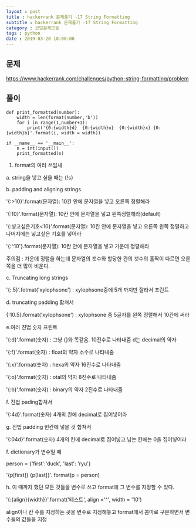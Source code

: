 ```yaml
---
layout : post
title : hackerrank 문제풀기 -17 String Formatting
subtitle : hackerrank 문제풀기 -17 String Formatting
category : 코딩문제모음
tags : python
date : 2019-03-20 18:00:00
---
```


## 문제

https://www.hackerrank.com/challenges/python-string-formatting/problem

## 풀이

~~~
def print_formatted(number):
    width = len(format(number,'b'))
    for i in range(1,number+1):
        print('{0:{width}d}  {0:{width}o}  {0:{width}x} {0:{width}b}'.format(i, width = width))

if __name__ == '__main__':
    n = int(input())
    print_formatted(n)

~~~
1. format의 여러 쓰임새

a. string을 넣고 싶을 때는 {!s}

b. padding and aligning strings

   '{:>10}'.format(문자열): 10칸 안에 문자열을 넣고 오른쪽 정렬해라

   '{:10}'.format(문자열): 10칸 안에 문자열을 넣고 왼쪽정렬해라(default)

   '{:넣고싶은기호<10}'.format(문자열): 10칸 안에 문자열을 넣고 오른쪽 왼쪽 정렬하고 나머지에는 넣고싶은 기호를 넣어라

   '{:^10'}.format(문자열): 10칸 안에 문자열을 넣고 가운데 정렬해라

   주의점 : 가운데 정렬을 하는데 문자열의 갯수와 할당한 칸의 갯수의 홀짝이 다르면 오른쪽을 더 많이 비운다.

c. Truncating long strings

   '{:.5}'.fotmat('xylophsone') : xylophsone중에 5개 까지만 잘라서 프린트

d. truncating padding 합쳐서

   {:10.5}.format('xylophsone') : xylophsone 중 5글자를 왼쪽 정렬해서 10칸에 써라



e.여러 진법 숫자 프린트

  '{:d}'.format(숫자) : 그냥 {}와 똑같음. 10진수로 나타내줌  d는 decimal의 약자

  '{:f}'.format(숫자) : float의 약자 소수로 나타내줌

  '{:x}'.format(숫자) : hexa의 약자 16진수로 나타내줌

  '{:o}'.format(숫자) : otal의 약자 8진수로 나타내줌

  '{:b}'.format(숫자) : binary의 약자 2진수로 나타내줌

f. 진법 pading합쳐서

   '{:4d}'.format(숫자) 4개의 칸에 decimal로 집어넣어라

g. 진법 padding 빈칸에 넣을 것 합쳐서

   '{:04d}'.format(숫자) 4개의 칸에 decimal로 집어넣고 남는 칸에는 0을 집어넣어라

f. dictionary가 변수일 때

   person = {'first':'duck', 'last': 'ryu'}

   '{p[first]} {p[last]}'. format(p = person)

h. 이 때까지 했던 모든 것들을 변수로 쓰고 format에 그 변수를 지정할 수 있다.

   '{:{align}{width}}'.format('테스트', align ='^', width = '10')

   align이나 칸 수를 지정하는 곳을 변수로 지정해놓고 format에서 콤마로 구분하면서 변수들의 값들을 지정
